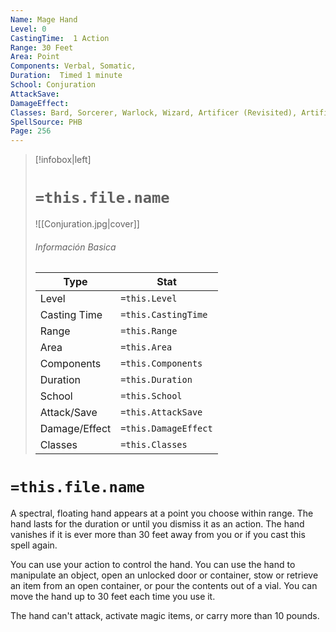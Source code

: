 ```yaml
---
Name: Mage Hand
Level: 0
CastingTime:  1 Action 
Range: 30 Feet
Area: Point
Components: Verbal, Somatic, 
Duration:  Timed 1 minute
School: Conjuration
AttackSave: 
DamageEffect: 
Classes: Bard, Sorcerer, Warlock, Wizard, Artificer (Revisited), Artificer, 
SpellSource: PHB
Page: 256
---
```


>[!infobox|left]
># `=this.file.name`
>![[Conjuration.jpg|cover]]
> ###### Información Basica
> Type |  Stat |
> ---|---|
> Level | `=this.Level` |
> Casting Time | `=this.CastingTime` |
> Range | `=this.Range` |
> Area | `=this.Area` |
> Components | `=this.Components` |
> Duration | `=this.Duration` |
> School | `=this.School` |
> Attack/Save | `=this.AttackSave` |
> Damage/Effect | `=this.DamageEffect` |
> Classes | `=this.Classes` |

# `=this.file.name`
A spectral, floating hand appears at a point you choose within range. The hand lasts for the duration or until you dismiss it as an action. The hand vanishes if it is ever more than 30 feet away from you or if you cast this spell again.

You can use your action to control the hand. You can use the hand to manipulate an object, open an unlocked door or container, stow or retrieve an item from an open container, or pour the contents out of a vial. You can move the hand up to 30 feet each time you use it.

The hand can&#x27;t attack, activate magic items, or carry more than 10 pounds.



 


 


 


